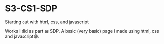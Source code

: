 # S3-CS1-SDP
Starting out with html, css, and javascript

  Works I did as part as SDP. A basic (very basic) page i made using html, css and javascript😁.
